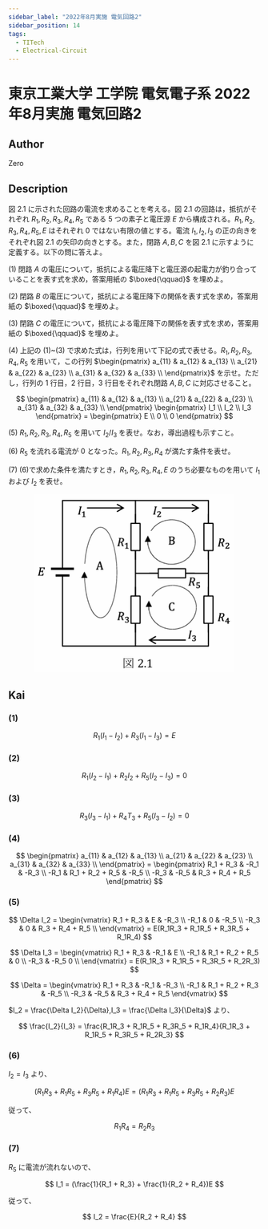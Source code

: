 ```yaml
---
sidebar_label: "2022年8月実施 電気回路2"
sidebar_position: 14
tags:
  - TITech
  - Electrical-Circuit
---
```

# 東京工業大学 工学院 電気電子系 2022年8月実施 電気回路2

## **Author**
Zero

## **Description**
図 2.1 に示された回路の電流を求めることを考える。図 2.1 の回路は，抵抗がそれぞれ $R_1,R_2,R_3,R_4,R_5$ である $5$ つの素子と電圧源 $E$ から構成される。$R_1,R_2,R_3,R_4,R_5,E$ はそれぞれ $0$ ではない有限の値とする。電流 $I_1,I_2,I_3$ の正の向きをそれぞれ図 $2.1$ の矢印の向きとする。また，閉路 $A,B,C$ を図 $2.1$ に示すように定義する。以下の問に答えよ。

(1) 閉路 $A$ の電圧について，抵抗による電圧降下と電圧源の起電力が釣り合っていることを表す式を求め，答案用紙の $\boxed{\qquad}$ を埋めよ。 

(2) 閉路 $B$ の電圧について，抵抗による電圧降下の関係を表す式を求め，答案用紙の $\boxed{\qquad}$ を埋めよ。 

(3) 閉路 $C$ の電圧について，抵抗による電圧降下の関係を表す式を求め，答案用紙の $\boxed{\qquad}$ を埋めよ。

(4) 上記の (1)~(3) で求めた式は，行列を用いて下記の式で表せる。$R_1,R_2,R_3,R_4,R_5$ を用いて，この行列 $\begin{pmatrix}
a_{11} & a_{12} & a_{13} \\
a_{21} & a_{22} & a_{23} \\
a_{31} & a_{32} & a_{33} \\
\end{pmatrix}$ を示せ。ただし，行列の $1$ 行目，$2$ 行目，$3$ 行目をそれぞれ閉路 $A,B,C$ に対応させること。 

$$
\begin{pmatrix}
a_{11} & a_{12} & a_{13} \\
a_{21} & a_{22} & a_{23} \\
a_{31} & a_{32} & a_{33} \\
\end{pmatrix}
\begin{pmatrix}
I_1 \\ I_2 \\ I_3
\end{pmatrix} = 
\begin{pmatrix}
E \\ 0 \\ 0
\end{pmatrix}
$$

(5) $R_1,R_2,R_3,R_4,R_5$ を用いて $I_2/I_3$ を表せ。なお，導出過程も示すこと。

(6) $R_5$ を流れる電流が $0$ となった。$R_1,R_2,R_3,R_4$ が満たす条件を表せ。

(7) (6)で求めた条件を満たすとき，$R_1,R_2,R_3,R_4,E$ のうち必要なものを用いて $I_1$ および $I_2$ を表せ。

<figure style="text-align:center;">
  <img src="https://raw.githubusercontent.com/Myyura/the_kai_project_assets/main/kakomonn/TITech/engineering/ee_202208_electrical_circuit_2_p1.png" width="400" alt=""/>
</figure>

## **Kai** 
### (1)

$$
R_1(I_1 - I_2) + R_3(I_1 - I_3) = E
$$

### (2)

$$
R_1(I_2 - I_1) + R_2I_2 + R_5(I_2 - I_3) = 0
$$

### (3)

$$
R_3(I_3 - I_1) + R_4T_3 + R_5(I_3 - I_2) = 0
$$

### (4)

$$
\begin{pmatrix}
a_{11} & a_{12} & a_{13} \\
a_{21} & a_{22} & a_{23} \\
a_{31} & a_{32} & a_{33} \\
\end{pmatrix} = 
\begin{pmatrix}
R_1 + R_3 & -R_1 & -R_3 \\
-R_1 & R_1 + R_2 + R_5 & -R_5 \\
-R_3 & -R_5 & R_3 + R_4 + R_5
\end{pmatrix}
$$

### (5)

$$
\Delta I_2 = 
\begin{vmatrix}
R_1 + R_3 & E & -R_3 \\
-R_1 & 0 & -R_5 \\
-R_3 & 0 & R_3 + R_4 + R_5 \\
\end{vmatrix} = E(R_1R_3 + R_1R_5 + R_3R_5 + R_1R_4)
$$

$$
\Delta I_3 = 
\begin{vmatrix}
R_1 + R_3 & -R_1 & E \\
-R_1 & R_1 + R_2 + R_5 & 0 \\
-R_3 & -R_5 0 \\
\end{vmatrix} = E(R_1R_3 + R_1R_5 + R_3R_5 + R_2R_3)
$$

$$
\Delta = 
\begin{vmatrix}
R_1 + R_3 & -R_1 & -R_3 \\
-R_1 & R_1 + R_2 + R_3 & -R_5 \\
-R_3 & -R_5 & R_3 + R_4 + R_5
\end{vmatrix}
$$

$I_2 = \frac{\Delta I_2}{\Delta},I_3 = \frac{\Delta I_3}{\Delta}$ より、

$$
\frac{I_2}{I_3} = \frac{R_1R_3 + R_1R_5 + R_3R_5 + R_1R_4}{R_1R_3 + R_1R_5 + R_3R_5 + R_2R_3}
$$

### (6)
$I_2 = I_3$ より、

$$
(R_1R_3 + R_1R_5 + R_3R_5 + R_1R_4)E = (R_1R_3 + R_1R_5 + R_3R_5 + R_2R_3)E
$$

従って、

$$
R_1R_4 = R_2R_3
$$

### (7)
$R_5$ に電流が流れないので、

$$
I_1 = (\frac{1}{R_1 + R_3} + \frac{1}{R_2 + R_4})E
$$

従って、

$$
I_2 = \frac{E}{R_2 + R_4}
$$